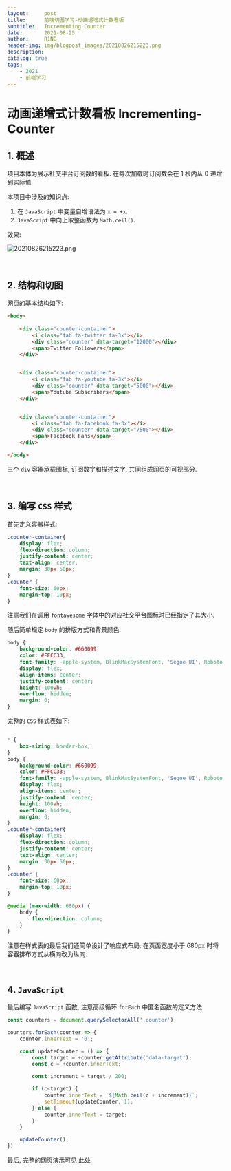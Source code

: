```yaml
---
layout:     post
title:      前端切图学习-动画递增式计数看板
subtitle:   Incrementing Counter
date:       2021-08-25
author:     R1NG
header-img: img/blogpost_images/20210826215223.png
description: 
catalog: true
tags:
    - 2021
    - 前端学习
---
```


# 动画递增式计数看板 Incrementing-Counter

## 1. 概述

项目本体为展示社交平台订阅数的看板. 在每次加载时订阅数会在 $1$ 秒内从 $0$ 递增到实际值. 

本项目中涉及的知识点: 

1. 在 `JavaScript` 中变量自增语法为 `x = +x`.
2. `JavaScript` 中向上取整函数为 `Math.ceil()`.

效果: 



![20210826215223.png](https://cdn.jsdelivr.net/gh/KirisameMarisaa/KirisameMarisaa.github.io/img/blogpost_images/20210826215223.png)

<br>

## 2. 结构和切图

网页的基本结构如下:

~~~html
<body>
    
    <div class="counter-container">
        <i class="fab fa-twitter fa-3x"></i>
        <div class="counter" data-target="12000"></div>
        <span>Twitter Followers</span>
    </div>


    <div class="counter-container">
        <i class="fab fa-youtube fa-3x"></i>
        <div class="counter" data-target="5000"></div>
        <span>Youtube Subscribers</span>
    </div>


    <div class="counter-container">
        <i class="fab fa-facebook fa-3x"></i>
        <div class="counter" data-target="7500"></div>
        <span>Facebook Fans</span>
    </div>

</body>
~~~

三个 `div` 容器承载图标, 订阅数字和描述文字, 共同组成网页的可视部分.

<br>

## 3. 编写 `CSS` 样式

首先定义容器样式: 

~~~css
.counter-container{
    display: flex;
    flex-direction: column;
    justify-content: center;
    text-align: center;
    margin: 30px 50px;
}
.counter {
    font-size: 60px;
    margin-top: 10px;
}
~~~

注意我们在调用 `fontawesome` 字体中的对应社交平台图标时已经指定了其大小.

随后简单规定 `body` 的排版方式和背景颜色:

~~~css
body {
    background-color: #660099;
    color: #FFCC33;
    font-family: -apple-system, BlinkMacSystemFont, 'Segoe UI', Roboto, Oxygen, Ubuntu, Cantarell, 'Open Sans', 'Helvetica Neue', sans-serif;
    display: flex;
    align-items: center;
    justify-content: center;
    height: 100vh;
    overflow: hidden;
    margin: 0;
}
~~~

完整的 `CSS` 样式表如下: 

~~~css

* {
    box-sizing: border-box;
}
body {
    background-color: #660099;
    color: #FFCC33;
    font-family: -apple-system, BlinkMacSystemFont, 'Segoe UI', Roboto, Oxygen, Ubuntu, Cantarell, 'Open Sans', 'Helvetica Neue', sans-serif;
    display: flex;
    align-items: center;
    justify-content: center;
    height: 100vh;
    overflow: hidden;
    margin: 0;
}
.counter-container{
    display: flex;
    flex-direction: column;
    justify-content: center;
    text-align: center;
    margin: 30px 50px;
}
.counter {
    font-size: 60px;
    margin-top: 10px;
}

@media (max-width: 680px) {
    body {
        flex-direction: column;
    }
}
~~~

注意在样式表的最后我们还简单设计了响应式布局: 在页面宽度小于 $680\text{px}$ 时将容器排布方式从横向改为纵向.

<br>

## 4. `JavaScript`

最后编写 `JavaScript` 函数, 注意高级循环 `forEach` 中匿名函数的定义方法.

~~~javascript
const counters = document.querySelectorAll('.counter');

counters.forEach(counter => {
    counter.innerText = '0';

    const updateCounter = () => {
        const target = +counter.getAttribute('data-target');
        const c = +counter.innerText;

        const increment = target / 200;

        if (c<target) {
            counter.innerText = `${Math.ceil(c + increment)}`;
            setTimeout(updateCounter, 1);
        } else {
            counter.innerText = target;
        }
    }

    updateCounter();
})
~~~

最后, 完整的网页演示可见 [此处](../../../../../projects/50P50D/incrementing-counter/index.html)